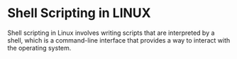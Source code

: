 # Shell Scripting in LINUX
Shell scripting in Linux involves writing scripts that are interpreted by a shell, which is a command-line interface that provides a way to interact with the operating system.
